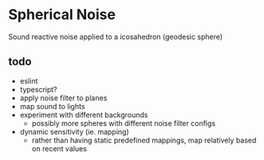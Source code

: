 # Spherical Noise

Sound reactive noise applied to a icosahedron (geodesic sphere)

## todo
- eslint
- typescript?
- apply noise filter to planes
- map sound to lights
- experiment with different backgrounds
    - possibly more spheres with different noise filter configs
- dynamic sensitivity (ie. mapping)
    - rather than having static predefined mappings, map relatively based on recent values
